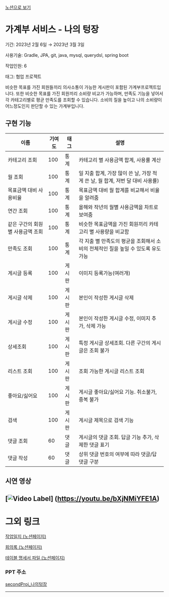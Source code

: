 [노션으로 보기](https://coordinated-sunset-4f9.notion.site/28f5cb3768864d01bae4bbaec02b1344)
# 가계부 서비스 - 나의 텅장

기간: 2023년 2월 6일 → 2023년 3월 3일

사용기술: Gradle, JPA, git, java, mysql, querydsl, spring boot

작업인원: 6

태그: 협업 프로젝트

<aside>
비슷한 목표를 가진 회원들끼리 의사소통이 가능한 게시판이 포함된 가계부프로젝트입니다. 또한 비슷한 목표를 가진 회원끼리 소비량 비교가 가능하며, 만족도 기능을 넣어서 각 카테고리별로 평균 만족도를 조회할 수 있습니다. 소비의 질을 높이고 나의 소비량이 어느정도인지 판단할 수 있는 가계부입니다.

</aside>

## 구현 기능

|이름|기여도|태그|설명|
|------|-----|-----|---|
|카테고리 조회	|100	|통계	|카테고리 별 사용금액 합계, 사용률 계산
|월 조회	|100	|통계	|일 지출 합계, 가장 많이 쓴 날, 가장 적게 쓴 날, 월 합계, 저번 달 대비 사용률)
|목표금액 대비 사용비율	|100	|통계	|목표금액 대비 월 합계를 비교해서 비율을 알려줌
|연간 조회	|100	|통계	|올해와 작년의 월별 사용금액을 차트로 보여줌
|같은 구간의 회원별 사용금액 조회	|100	|통계	|비슷한 목표금액을 가진 회원끼리 카테고리 별 사용량을 비교함
|만족도 조회	|100	|통계	|각 지출 별 만족도의 평균을 조회해서 소비의 전체적인 질을 높일 수 있도록 유도가능
|게시글 등록	|100	|게시판	|이미지 등록가능(여러개)
|게시글 삭제	|100	|게시판	|본인이 작성한 게시글 삭제
|게시글 수정	|100	|게시판	|본인이 작성한 게시글 수정, 이미지 추가, 삭제 가능
|상세조회	|100	|게시판	|특정 게시글 상세조회. 다른 구간의 게시글은 조회 불가
|리스트 조회	|100	|게시판	|조회 가능한 게시글 리스트 조회
|좋아요/싫어요	|100	|게시판	|게시글 좋아요/싫어요 기능. 취소불가, 중복 불가
|검색	|100	|게시판	|게시글 제목으로 검색 기능
|댓글 조회	|60	|댓글	|게시글의 댓글 조회. 답글 기능 추가, 삭제한 댓글 표기
|댓글 작성	|60	|댓글	|상위 댓글 번호의 여부에 따라 댓글/답댓글 구분

## 시연 영상
[![Video Label](http://img.youtube.com/vi/bXjNMiYFE1A/0.jpg)]
(https://youtu.be/bXjNMiYFE1A)
---

# 그외 링크

[작업일지 (노션페이지)](https://coordinated-sunset-4f9.notion.site/022ab3baa4af4364a737ef3f77779d35?v=fb2adfdeb7104e868166d0c39465dc5a)

[회의록 (노션페이지)](https://coordinated-sunset-4f9.notion.site/f99e031b78574cde887ab0157cf1cc20?v=da31514252794ec0a824e37df02d5889)

[테이블 명세서 파일 (노션페이지)](https://coordinated-sunset-4f9.notion.site/28f5cb3768864d01bae4bbaec02b1344)

### PPT 주소

[secondProj_나의텅장](https://www.canva.com/design/DAFbRcKg360/sqaf75TdI98IzeZsPyqbbg/edit)

---

